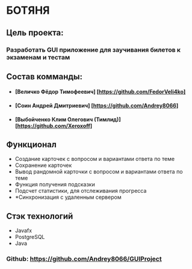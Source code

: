 # БОТЯНЯ
## Цель проекта:
### Разработать GUI приложение для заучивания билетов к экзаменам и тестам
## Состав комманды:
- #### [Величко Фёдор Тимофеевич] [https://github.com/FedorVeli4ko]
- #### [Соин Андрей Дмитриевич] [https://github.com/Andrey8066]
- #### [Выбойченко Клим Олегович (Тимлид)] [https://github.com/Xeroxoff]

## Функционал
- Создание карточек с вопросом и вариантами ответа по теме
- Сохранение карточек
- Вывод рандомной карточки с вопросом и вариантами ответа по теме
- Функция получения подсказки
- Подсчет статистики, для отслеживания прогресса
- *Синхронизация с удаленным сервером

## Стэк технологий
- Javafx
- PostgreSQL
- Java

### Github: https://github.com/Andrey8066/GUIProject
